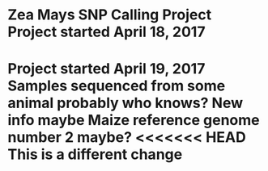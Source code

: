 Zea Mays SNP Calling Project
Project started April 18, 2017
=======
Project started April 19, 2017
Samples sequenced from some animal probably who knows?
New info maybe
Maize reference genome number 2 maybe?
<<<<<<< HEAD
This is a different change
=======
